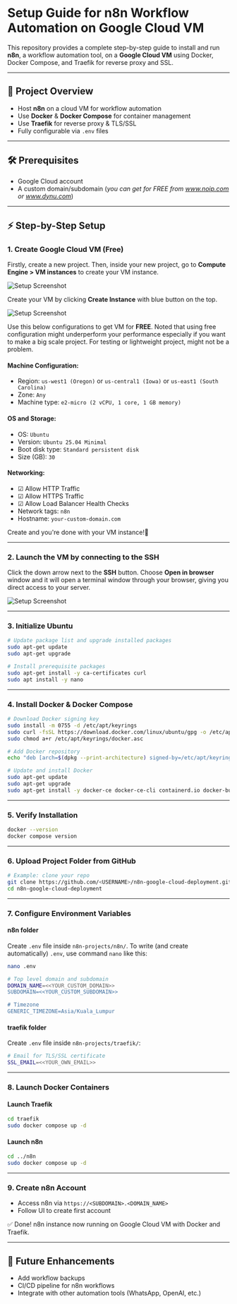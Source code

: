 # Setup Guide for n8n Workflow Automation on Google Cloud VM

This repository provides a complete step-by-step guide to install and run **n8n**, a workflow automation tool, on a **Google Cloud VM** using Docker, Docker Compose, and Traefik for reverse proxy and SSL.

---

## 🚀 Project Overview
- Host **n8n** on a cloud VM for workflow automation  
- Use **Docker** & **Docker Compose** for container management  
- Use **Traefik** for reverse proxy & TLS/SSL  
- Fully configurable via `.env` files  

---

## 🛠️ Prerequisites
- Google Cloud account
- A custom domain/subdomain (_you can get for FREE from www.noip.com or www.dynu.com_)

---

## ⚡ Step-by-Step Setup

### 1. Create Google Cloud VM (Free)

Firstly, create a new project. Then, inside your new project, go to **Compute Engine > VM instances** to create your VM instance.

![Setup Screenshot](./images/Setup1.png)

Create your VM by clicking **Create Instance** with blue button on the top.

![Setup Screenshot](./images/Setup2.png)

Use this below configurations to get VM for **FREE**. Noted that using free configuration might underperform your performance especially if you want to make a big scale project. For testing or lightweight project, might not be a problem.

#### Machine Configuration:
- Region: `us-west1 (Oregon)` or `us-central1 (Iowa)` or `us-east1 (South Carolina)`
- Zone: `Any`
- Machine type: `e2-micro (2 vCPU, 1 core, 1 GB memory)`

#### OS and Storage:
- OS: `Ubuntu`
- Version: `Ubuntu 25.04 Minimal`
- Boot disk type: `Standard persistent disk`
- Size (GB): `30`

#### Networking:
- ☑ Allow HTTP Traffic
- ☑ Allow HTTPS Traffic
- ☑ Allow Load Balancer Health Checks
- Network tags: `n8n`
- Hostname: `your-custom-domain.com`

Create and you're done with your VM instance!🤗

---

### 2. Launch the VM by connecting to the SSH

Click the down arrow next to the **SSH** button. Choose **Open in browser** window and it will open a terminal window through your browser, giving you direct access to your server.

![Setup Screenshot](./images/Setup3.png)

---

### 3. Initialize Ubuntu

```bash
# Update package list and upgrade installed packages
sudo apt-get update
sudo apt-get upgrade

# Install prerequisite packages
sudo apt-get install -y ca-certificates curl
sudo apt install -y nano
```

---

### 4. Install Docker & Docker Compose

```bash
# Download Docker signing key
sudo install -m 0755 -d /etc/apt/keyrings
sudo curl -fsSL https://download.docker.com/linux/ubuntu/gpg -o /etc/apt/keyrings/docker.asc
sudo chmod a+r /etc/apt/keyrings/docker.asc

# Add Docker repository
echo "deb [arch=$(dpkg --print-architecture) signed-by=/etc/apt/keyrings/docker.asc] https://download.docker.com/linux/ubuntu $(. /etc/os-release && echo "${UBUNTU_CODENAME:-$VERSION_CODENAME}") stable" | sudo tee /etc/apt/sources.list.d/docker.list > /dev/null

# Update and install Docker
sudo apt-get update
sudo apt-get upgrade
sudo apt-get install -y docker-ce docker-ce-cli containerd.io docker-buildx-plugin docker-compose-plugin
```

---

### 5. Verify Installation

```bash
docker --version
docker compose version
```

---

### 6. Upload Project Folder from GitHub

```bash
# Example: clone your repo
git clone https://github.com/<USERNAME>/n8n-google-cloud-deployment.git
cd n8n-google-cloud-deployment
```

---

### 7. Configure Environment Variables

#### n8n folder

Create `.env` file inside `n8n-projects/n8n/`. To write (and create automatically) `.env`, use command `nano` like this:

```bash
nano .env
```

```bash
# Top level domain and subdomain
DOMAIN_NAME=<<YOUR_CUSTOM_DOMAIN>>
SUBDOMAIN=<<YOUR_CUSTOM_SUBDOMAIN>>

# Timezone
GENERIC_TIMEZONE=Asia/Kuala_Lumpur
```

#### traefik folder

Create `.env` file inside `n8n-projects/traefik/`:

```bash
# Email for TLS/SSL certificate
SSL_EMAIL=<<YOUR_OWN_EMAIL>>
```

---

### 8. Launch Docker Containers

#### Launch Traefik

```bash
cd traefik
sudo docker compose up -d
```

#### Launch n8n

```bash
cd ../n8n
sudo docker compose up -d
```

---

### 9. Create n8n Account

- Access n8n via `https://<SUBDOMAIN>.<DOMAIN_NAME>`
- Follow UI to create first account

✅ Done! n8n instance now running on Google Cloud VM with Docker and Traefik.

---

## 🔮 Future Enhancements

- Add workflow backups
- CI/CD pipeline for n8n workflows
- Integrate with other automation tools (WhatsApp, OpenAI, etc.)
